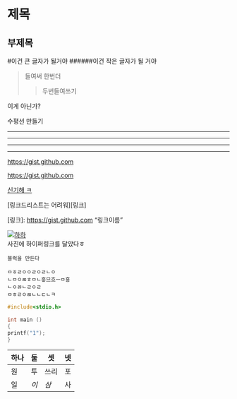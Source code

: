 제목
======

부제목
--------


#이건 큰 글자가 될거야
######이건 작은 글자가 될 거야

>들여써
>한번더
>>두번들여쓰기

이게 아닌가?


수평선 만들기
***
-------------
- - -
* * *



https://gist.github.com


<https://gist.github.com>

[신기해 ㅋ](https://gist.github.com)

[링크드리스트는 어려워][링크]

[링크]: https://gist.github.com “링크이름”

[![하하](https://cdn.pixabay.com/photo/2014/10/01/10/44/hedgehog-468228_1280.jpg)](https://pixabay.com/ko/photos/%EA%B3%A0%EC%8A%B4%EB%8F%84%EC%B9%98-%EB%8F%99%EB%AC%BC-%EC%95%84%EA%B8%B0-%EA%B7%80%EC%97%AC%EC%9A%B4-468228/)  
사진에 하이퍼링크를 달았다ㅎ





`블럭을 만든다`

```이런 블럭은 어떠냐
ㅁㅎㄹㅇㅇㄹㅇㄹㄴㅇ
ㄴㅁㅇㄻㅎㅁㄴ흫므흐ㅡㅁ흥
ㄴㅇㅀㄴㄹㅇㄹ  
ㅁㅎㄹㅇㄻㄴㄴㄷㄴㅋ
```

``` c
#include<stdio.h>

int main ()
{
printf("1");
}
```

하나|둘|셋|넷
---|---|---|---
원|투|쓰리|포
일|_이_|_삼_|사

